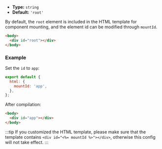 - **Type:** `string`
- **Default:** `'root'`

By default, the `root` element is included in the HTML template for component mounting, and the element id can be modified through `mountId`.

```html
<body>
  <div id="root"></div>
</body>
```

### Example

Set the `id` to `app`:

```js
export default {
  html: {
    mountId: 'app',
  },
};
```

After compilation:

```html
<body>
  <div id="app"></div>
</body>
```

:::tip
If you customized the HTML template, please make sure that the template contains `<div id="<%= mountId %>"></div>`, otherwise this config will not take effect.
:::
